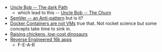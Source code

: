 
- [Uncle Bob -- The dark Path](http://blog.cleancoder.com/uncle-bob/2017/01/11/TheDarkPath.html) 
    - which lead to this -- [Uncle Bob -- The Churn](http://blog.cleancoder.com/uncle-bob/2016/07/27/TheChurn.html) 
- [SemVer -- an Anti-pattern]( https://surfingthe.cloud/semantic-versioning-anti-pattern/) but is it?
- [Docker Containers are not VMs](https://blog.docker.com/2016/03/containers-are-not-vms/) true that. Not rocket science but some concepts take time to sink in.
- [Raising chickens, low-cost dinosaurs](https://medium.com/@ruicardosoesteves/raising-chickens-low-cost-dinosaurs-f12852a0ef64#.gxh32vkdx)
- [Reverse Engineered 16k apps](https://hackernoon.com/we-reverse-engineered-16k-apps-heres-what-we-found-51bdf3b456bb#.1j0anuo57)
    - F-E-A-R
